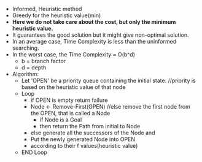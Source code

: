 - Informed, Heuristic method
- Greedy for the heuristic value(min)
- **Here we do not take care about the cost, but only the minimum heuristic value.**
- It guarantees the good solution but it might give non-optimal solution.
- In an average case, Time Complexity is less than the uninformed searching.
- In the worst case, the Time Complexity = O(b^d)
  * b = branch factor
  * d = depth
- Algorithm:
  * Let 'OPEN' be a priority queue containing the initial state.         //priority is based on the heuristic value of that node
  * Loop
    * if OPEN is empty return failure
    * Node <- Remove-First(OPEN)      //else remove the first node from the OPEN, that is called a Node
      * if Node is a Goal
      * then return the Path from initial to Node
    * else generate all the successors of the Node and
    * Put the newly generated Node into OPEN
    * according to their f values(heuristic value)
  * END Loop


